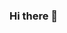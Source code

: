 ### Hi there 👋

<!--
**andsongama/andsongama** is a ✨ _special_ ✨ repository because its `README.md` (this file) appears on your GitHub profile.

Here are some ideas to get you started:

- 🔭 I’m currently working on python projects
- 🌱 I’m currently learning python
- 👯 I’m looking to collaborate on data analisys and process automatization
- 🤔 I’m looking for help with on python projects
- 💬 Ask me about everything what you want
- 📫 How to reach me andson__@hotmail.com or +5511958034124
-->
